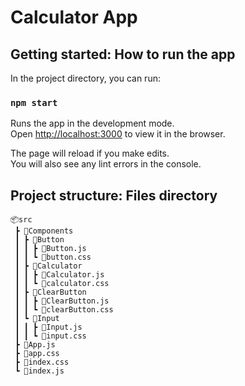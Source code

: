 # Calculator App

## Getting started: How to run the app

In the project directory, you can run:

### `npm start`

Runs the app in the development mode.\
Open [http://localhost:3000](http://localhost:3000) to view it in the browser.

The page will reload if you make edits.\
You will also see any lint errors in the console.

## Project structure: Files directory

````
📦src
 ┣ 📂Components
 ┃ ┣ 📂Button
 ┃ ┃ ┣ 📜Button.js
 ┃ ┃ ┗ 📜button.css
 ┃ ┣ 📂Calculator
 ┃ ┃ ┣ 📜Calculator.js
 ┃ ┃ ┗ 📜calculator.css
 ┃ ┣ 📂ClearButton
 ┃ ┃ ┣ 📜ClearButton.js
 ┃ ┃ ┗ 📜clearButton.css
 ┃ ┗ 📂Input
 ┃ ┃ ┣ 📜Input.js
 ┃ ┃ ┗ 📜input.css
 ┣ 📜App.js
 ┣ 📜app.css
 ┣ 📜index.css
 ┗ 📜index.js
